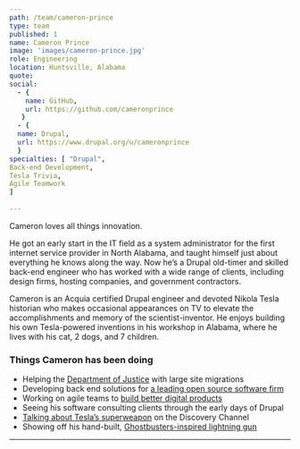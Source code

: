 ```yaml
---
path: /team/cameron-prince
type: team
published: 1
name: Cameron Prince
image: 'images/cameron-prince.jpg'
role: Engineering
location: Huntsville, Alabama
quote:
social: 
  - {
    name: GitHub,
    url: https://github.com/cameronprince
   }
  - {
  name: Drupal,
  url: https://www.drupal.org/u/cameronprince
  }
specialties: [ "Drupal",
Back-end Development,
Tesla Trivia,
Agile Teamwork
]
  
---
```


Cameron loves all things innovation.

He got an early start in the IT field as a system administrator for the first internet service provider in North Alabama, and taught himself just about everything he knows along the way. Now he’s a Drupal old-timer and skilled back-end engineer who has worked with a wide range of clients, including design firms, hosting companies, and government contractors.

Cameron is an Acquia certified Drupal engineer and devoted Nikola Tesla historian who makes occasional appearances on TV to elevate the accomplishments and memory of the scientist-inventor. He enjoys building his own Tesla-powered inventions in his workshop in Alabama, where he lives with his cat, 2 dogs, and 7 children.




### Things Cameron has been doing
* Helping the [Department of Justice](https://www.justice.gov/) with large site migrations
* Developing back end solutions for [a leading open source software firm](https://www.redhat.com/en)
* Working on agile teams to [build better digital products](https://www.mediacurrent.com/)
* Seeing his software consulting clients through the early days of Drupal
* [Talking about Tesla’s superweapon](https://www.youtube.com/watch?v=hlWW9WqcGRQ) on the Discovery Channel
* Showing off his hand-built, [Ghostbusters-inspired lightning gun](https://teslauniverse.com/engage/tesla-gun)

-------------------------------
